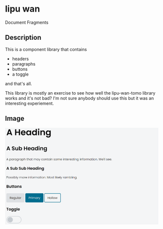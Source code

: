 # lipu wan
Document Fragments

## Description
This is a component library that contains

- headers
- paragraphs
- buttons
- a toggle

and that's all.

This library is mostly an exercise to see how well the lipu-wan-tomo library works and it's not bad? I'm not sure anybody should use this but it was an interesting experiement.

## Image

![A picture of the components available in this repo](./components.png)